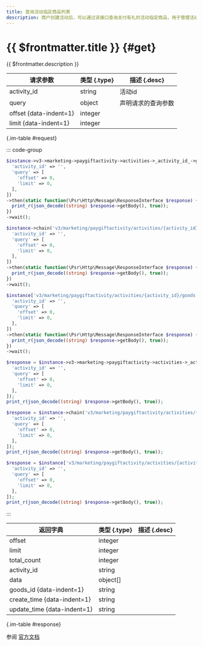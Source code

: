 ```yaml
---
title: 查询活动指定商品列表
description: 商户创建活动后，可以通过该接口查询支付有礼的活动指定商品，用于管理活动。
---
```


# {{ $frontmatter.title }} {#get}

{{ $frontmatter.description }}

| 请求参数 | 类型 {.type} | 描述 {.desc}
| --- | --- | ---
| activity_id | string | 活动id
| query | object | 声明请求的查询参数
| offset {data-indent=1} | integer | 
| limit {data-indent=1} | integer | 

{.im-table #request}

::: code-group

```php [异步纯链式]
$instance->v3->marketing->paygiftactivity->activities->_activity_id_->goods->getAsync([
  'activity_id' => '',
  'query' => [
    'offset' => 0,
    'limit' => 0,
  ],
])
->then(static function(\Psr\Http\Message\ResponseInterface $response) {
  print_r(json_decode((string) $response->getBody(), true));
})
->wait();
```

```php [异步声明式]
$instance->chain('v3/marketing/paygiftactivity/activities/{activity_id}/goods')->getAsync([
  'activity_id' => '',
  'query' => [
    'offset' => 0,
    'limit' => 0,
  ],
])
->then(static function(\Psr\Http\Message\ResponseInterface $response) {
  print_r(json_decode((string) $response->getBody(), true));
})
->wait();
```

```php [异步属性式]
$instance['v3/marketing/paygiftactivity/activities/{activity_id}/goods']->getAsync([
  'activity_id' => '',
  'query' => [
    'offset' => 0,
    'limit' => 0,
  ],
])
->then(static function(\Psr\Http\Message\ResponseInterface $response) {
  print_r(json_decode((string) $response->getBody(), true));
})
->wait();
```

```php [同步纯链式]
$response = $instance->v3->marketing->paygiftactivity->activities->_activity_id_->goods->get([
  'activity_id' => '',
  'query' => [
    'offset' => 0,
    'limit' => 0,
  ],
]);
print_r(json_decode((string) $response->getBody(), true));
```

```php [同步声明式]
$response = $instance->chain('v3/marketing/paygiftactivity/activities/{activity_id}/goods')->get([
  'activity_id' => '',
  'query' => [
    'offset' => 0,
    'limit' => 0,
  ],
]);
print_r(json_decode((string) $response->getBody(), true));
```

```php [同步属性式]
$response = $instance['v3/marketing/paygiftactivity/activities/{activity_id}/goods']->get([
  'activity_id' => '',
  'query' => [
    'offset' => 0,
    'limit' => 0,
  ],
]);
print_r(json_decode((string) $response->getBody(), true));
```

:::

| 返回字典 | 类型 {.type} | 描述 {.desc}
| --- | --- | ---
| offset | integer | 
| limit | integer | 
| total_count | integer | 
| activity_id | string | 
| data | object[] | 
| goods_id {data-indent=1} | string | 
| create_time {data-indent=1} | string | 
| update_time {data-indent=1} | string | 

{.im-table #response}

参阅 [官方文档](https://pay.weixin.qq.com/wiki/doc/apiv3/wxpay/marketing/paygiftactivity/chapter3_6.shtml)
